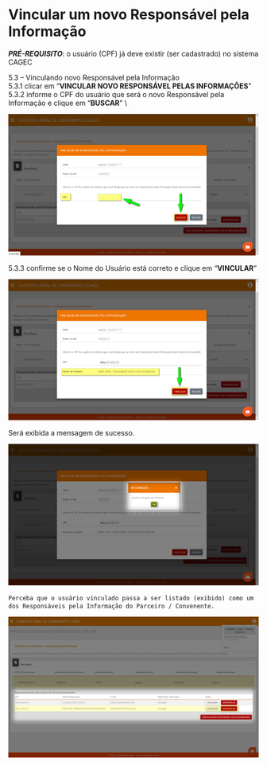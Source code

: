 # Vincular um novo Responsável pela Informação

_**PRÉ-REQUISITO**_: o usuário (CPF) já deve existir (ser cadastrado) no sistema CAGEC

5.3 – Vinculando novo Responsável pela Informação \
&#x20;        5.3.1 clicar em “**VINCULAR NOVO RESPONSÁVEL PELAS INFORMAÇÕES**” \
&#x20;        5.3.2 informe o CPF do usuário que será o novo Responsável pela Informação e clique em “**BUSCAR**” \


![](<../.gitbook/assets/image (56).png>)

&#x20;          5.3.3 confirme se o Nome do Usuário está correto e clique em “**VINCULAR**”

![](<../.gitbook/assets/image (55).png>)

Será exibida a mensagem de sucesso.

![](<../.gitbook/assets/image (30).png>)

```
Perceba que o usuário vinculado passa a ser listado (exibido) como um dos Responsáveis pela Informação do Parceiro / Convenente.
```

![](<../.gitbook/assets/image (42).png>)
